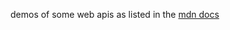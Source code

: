 demos of some web apis as listed in the [mdn docs](https://developer.mozilla.org/en-US/docs/Web/API)
